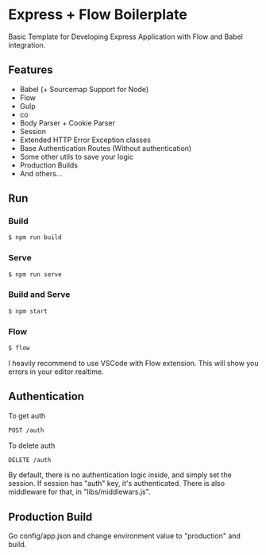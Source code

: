 # Express + Flow Boilerplate
Basic Template for Developing Express Application with Flow and Babel integration.

## Features
- Babel (+ Sourcemap Support for Node)
- Flow
- Gulp
- co
- Body Parser + Cookie Parser
- Session
- Extended HTTP Error Exception classes
- Base Authentication Routes (Without authentication)
- Some other utils to save your logic
- Production Builds
- And others...


## Run
### Build
```bash
$ npm run build
```

### Serve
```bash
$ npm run serve
```

### Build and Serve
```bash
$ npm start
```

### Flow
```bash
$ flow
```

I heavily recommend to use VSCode with Flow extension. This will show you errors in your editor realtime.


## Authentication
To get auth

```bash
POST /auth
```

To delete auth

```bash
DELETE /auth
```

By default, there is no authentication logic inside, and simply set the session.
If session has "auth" key, it's authenticated. There is also middleware for that, in "libs/middlewars.js".


## Production Build
Go config/app.json and change environment value to "production" and build.
